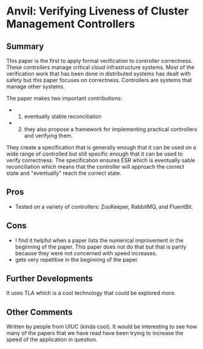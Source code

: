 # Anvil: Verifying Liveness of Cluster Management Controllers
## Summary
This paper is the first to apply formal verification to controller correctness.
These controllers manage critical cloud infrastructure systems.
Most of the verification work that has been done in distributed systems has dealt with safety but this paper focuses on correctness.
Controllers are systems that manage other systems.

The paper makes two important contributions:
- 1. eventually stable reconciliation
- 2. they also propose a framework for implementing practical controllers and verifying them.

They create a specification that is generally enough that it can be used on a wide range of controlled but still specific enough that it can be used to verify correctness.
The specification ensures ESR which is eventually sable reconciliation which means that the controller will approach the correct state and "eventually" reach the correct state.

## Pros
- Tested on a variety of controllers: ZooKeeper, RabbitMQ, and FluentBit.

## Cons
- I find it helpful when a paper lists the numerical improvement in the beginning of the paper. This paper does not do that but that is partly because they were not concerned with speed increases.
- gets very repetitive in the beginning of the paper.

## Further Developments
It uses TLA which is a cool technology that could be explored more.

## Other Comments
Written by people from UIUC (kinda cool).
It would be interesting to see how many of the papers that we have read have been trying to increase the speed of the application in question.


